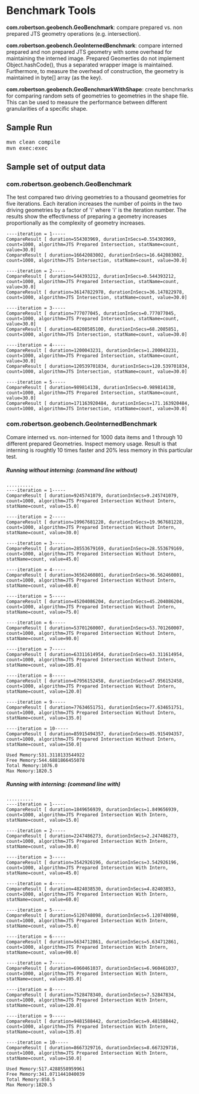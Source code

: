 # Benchmark Tools

**com.robertson.geobench.GeoBenchmark**:  compare prepared vs. non prepared JTS geometry operations (e.g. intersection).  

**com.robertson.geobench.GeoInternedBenchmark**: compare interned prepared and non prepared JTS geometry with some overhead for maintaining the interned image.
Prepared Geomerties do not implement Object.hashCode(), thus a separated wrapper image is maintained. Furthermore, to measure the overhead of construction,
the geometry is maintained in byte[] array (as the key).

**com.robertson.geobench.GeoBenchmarkWithShape**: create benchmarks for comparing random sets of geometries to geometries in the shape file.  This can be used to measure
the performance between different granularities of a specific shape.



## Sample Run
<pre>
mvn clean compile
mvn exec:exec
</pre>



## Sample set of output data


### com.robertson.geobench.GeoBenchmark


The test compared two driving geometries to a thousand geometries for five iterations.  Each iteration increases the number of points in the two driving geometries
by a factor of 'i' where 'i' is the iteration number.    The results show the effectivness of preparing a geometry increases proportionally as the complexity
of geometry increases.

```
----iteration = 1-----
CompareResult [ duration=554303969, durationInSecs=0.554303969, count=1000, algorithm=JTS Prepared Intersection, statName=count, value=30.0]
CompareResult [ duration=16642083002, durationInSecs=16.642083002, count=1000, algorithm=JTS Intersection, statName=count, value=30.0]

----iteration = 2-----
CompareResult [ duration=544393212, durationInSecs=0.544393212, count=1000, algorithm=JTS Prepared Intersection, statName=count, value=30.0]
CompareResult [ duration=36147822978, durationInSecs=36.147822978, count=1000, algorithm=JTS Intersection, statName=count, value=30.0]

----iteration = 3-----
CompareResult [ duration=777077045, durationInSecs=0.777077045, count=1000, algorithm=JTS Prepared Intersection, statName=count, value=30.0]
CompareResult [ duration=68208585100, durationInSecs=68.2085851, count=1000, algorithm=JTS Intersection, statName=count, value=30.0]

----iteration = 4-----
CompareResult [ duration=1200043231, durationInSecs=1.200043231, count=1000, algorithm=JTS Prepared Intersection, statName=count, value=30.0]
CompareResult [ duration=120539701834, durationInSecs=120.539701834, count=1000, algorithm=JTS Intersection, statName=count, value=30.0]

----iteration = 5-----
CompareResult [ duration=989814138, durationInSecs=0.989814138, count=1000, algorithm=JTS Prepared Intersection, statName=count, value=30.0]
CompareResult [ duration=171163920484, durationInSecs=171.163920484, count=1000, algorithm=JTS Intersection, statName=count, value=30.0]

```

### com.robertson.geobench.GeoInternedBenchmark

Comare interned vs. non-interned for 1000 data items and 1 through 10 different prepared Geometries.  Inspect memory usage.
Result is that interning is roughtly 10 times faster and 20% less memory in this particular test.

##### Running without interning: (command line without)
```
..........
----iteration = 1-----
CompareResult [ duration=9245741079, durationInSecs=9.245741079, count=1000, algorithm=JTS Prepared Intersection Without Intern, statName=count, value=15.0]

----iteration = 2-----
CompareResult [ duration=19967681228, durationInSecs=19.967681228, count=1000, algorithm=JTS Prepared Intersection Without Intern, statName=count, value=30.0]

----iteration = 3-----
CompareResult [ duration=28553679169, durationInSecs=28.553679169, count=1000, algorithm=JTS Prepared Intersection Without Intern, statName=count, value=45.0]

----iteration = 4-----
CompareResult [ duration=36562460801, durationInSecs=36.562460801, count=1000, algorithm=JTS Prepared Intersection Without Intern, statName=count, value=60.0]

----iteration = 5-----
CompareResult [ duration=45204086204, durationInSecs=45.204086204, count=1000, algorithm=JTS Prepared Intersection Without Intern, statName=count, value=75.0]

----iteration = 6-----
CompareResult [ duration=53701260007, durationInSecs=53.701260007, count=1000, algorithm=JTS Prepared Intersection Without Intern, statName=count, value=90.0]

----iteration = 7-----
CompareResult [ duration=63311614954, durationInSecs=63.311614954, count=1000, algorithm=JTS Prepared Intersection Without Intern, statName=count, value=105.0]

----iteration = 8-----
CompareResult [ duration=67956152458, durationInSecs=67.956152458, count=1000, algorithm=JTS Prepared Intersection Without Intern, statName=count, value=120.0]

----iteration = 9-----
CompareResult [ duration=77634651751, durationInSecs=77.634651751, count=1000, algorithm=JTS Prepared Intersection Without Intern, statName=count, value=135.0]

----iteration = 10-----
CompareResult [ duration=85915494357, durationInSecs=85.915494357, count=1000, algorithm=JTS Prepared Intersection Without Intern, statName=count, value=150.0]

Used Memory:531.3118133544922
Free Memory:544.6881866455078
Total Memory:1076.0
Max Memory:1820.5

```

##### Running with interning: (command line with)
```
..........
----iteration = 1-----
CompareResult [ duration=1849656939, durationInSecs=1.849656939, count=1000, algorithm=JTS Prepared Intersection With Intern, statName=count, value=15.0]

----iteration = 2-----
CompareResult [ duration=2247486273, durationInSecs=2.247486273, count=1000, algorithm=JTS Prepared Intersection With Intern, statName=count, value=30.0]

----iteration = 3-----
CompareResult [ duration=3542926196, durationInSecs=3.542926196, count=1000, algorithm=JTS Prepared Intersection With Intern, statName=count, value=45.0]

----iteration = 4-----
CompareResult [ duration=4824038530, durationInSecs=4.82403853, count=1000, algorithm=JTS Prepared Intersection With Intern, statName=count, value=60.0]

----iteration = 5-----
CompareResult [ duration=5120748098, durationInSecs=5.120748098, count=1000, algorithm=JTS Prepared Intersection With Intern, statName=count, value=75.0]

----iteration = 6-----
CompareResult [ duration=5634712861, durationInSecs=5.634712861, count=1000, algorithm=JTS Prepared Intersection With Intern, statName=count, value=90.0]

----iteration = 7-----
CompareResult [ duration=6960461037, durationInSecs=6.960461037, count=1000, algorithm=JTS Prepared Intersection With Intern, statName=count, value=105.0]

----iteration = 8-----
CompareResult [ duration=7528478340, durationInSecs=7.52847834, count=1000, algorithm=JTS Prepared Intersection With Intern, statName=count, value=120.0]

----iteration = 9-----
CompareResult [ duration=9481588442, durationInSecs=9.481588442, count=1000, algorithm=JTS Prepared Intersection With Intern, statName=count, value=135.0]

----iteration = 10-----
CompareResult [ duration=8667329716, durationInSecs=8.667329716, count=1000, algorithm=JTS Prepared Intersection With Intern, statName=count, value=150.0]

Used Memory:517.4288558959961
Free Memory:341.0711441040039
Total Memory:858.5
Max Memory:1820.5

```